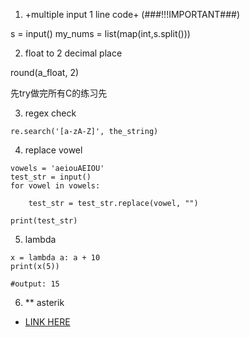 1. +multiple input 1 line code+ (###!!!IMPORTANT###)

s = input()
my_nums = list(map(int,s.split()))

2. float to 2 decimal place

round(a_float, 2)

先try做完所有C的练习先

3. regex check
```
re.search('[a-zA-Z]', the_string)
```
4. replace vowel
```
vowels = 'aeiouAEIOU'
test_str = input()
for vowel in vowels:
    
    test_str = test_str.replace(vowel, "")

print(test_str)
```
5. lambda
~~~
x = lambda a: a + 10
print(x(5))

#output: 15
~~~

6. ** asterik
- [LINK HERE](https://treyhunner.com/2018/10/asterisks-in-python-what-they-are-and-how-to-use-them/#Asterisks_for_unpacking_into_function_call)
